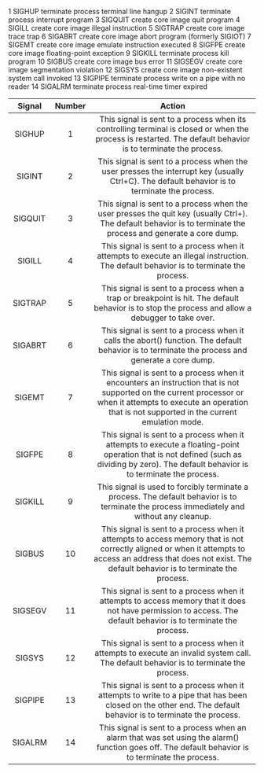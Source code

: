 1 SIGHUP terminate process terminal line hangup
2 SIGINT terminate process interrupt program
3 SIGQUIT create core image quit program
4 SIGILL create core image illegal instruction
5 SIGTRAP create core image trace trap
6 SIGABRT create core image abort program (formerly SIGIOT)
7 SIGEMT create core image emulate instruction executed
8 SIGFPE create core image floating-point exception
9 SIGKILL terminate process kill program
10 SIGBUS create core image bus error
11 SIGSEGV create core image segmentation violation
12 SIGSYS create core image non-existent system call invoked
13 SIGPIPE terminate process write on a pipe with no reader
14 SIGALRM terminate process real-time timer expired

| Signal  | Number |                                                                                                       Action                                                                                                       |
| :-----: | :----: | :----------------------------------------------------------------------------------------------------------------------------------------------------------------------------------------------------------------: |
| SIGHUP  |   1    |                            This signal is sent to a process when its controlling terminal is closed or when the process is restarted. The default behavior is to terminate the process.                            |
| SIGINT  |   2    |                                    This signal is sent to a process when the user presses the interrupt key (usually Ctrl+C). The default behavior is to terminate the process.                                    |
| SIGQUIT |   3    |                          This signal is sent to a process when the user presses the quit key (usually Ctrl+). The default behavior is to terminate the process and generate a core dump.                           |
| SIGILL  |   4    |                                       This signal is sent to a process when it attempts to execute an illegal instruction. The default behavior is to terminate the process.                                       |
| SIGTRAP |   5    |                                 This signal is sent to a process when a trap or breakpoint is hit. The default behavior is to stop the process and allow a debugger to take over.                                  |
| SIGABRT |   6    |                                  This signal is sent to a process when it calls the abort() function. The default behavior is to terminate the process and generate a core dump.                                   |
| SIGEMT  |   7    | This signal is sent to a process when it encounters an instruction that is not supported on the current processor or when it attempts to execute an operation that is not supported in the current emulation mode. |
| SIGFPE  |   8    |             This signal is sent to a process when it attempts to execute a floating-point operation that is not defined (such as dividing by zero). The default behavior is to terminate the process.              |
| SIGKILL |   9    |                                     This signal is used to forcibly terminate a process. The default behavior is to terminate the process immediately and without any cleanup.                                     |
| SIGBUS  |   10   |  This signal is sent to a process when it attempts to access memory that is not correctly aligned or when it attempts to access an address that does not exist. The default behavior is to terminate the process.  |
| SIGSEGV |   11   |                          This signal is sent to a process when it attempts to access memory that it does not have permission to access. The default behavior is to terminate the process.                          |
| SIGSYS  |   12   |                                       This signal is sent to a process when it attempts to execute an invalid system call. The default behavior is to terminate the process.                                       |
| SIGPIPE |   13   |                           This signal is sent to a process when it attempts to write to a pipe that has been closed on the other end. The default behavior is to terminate the process.                            |
| SIGALRM |   14   |                                 This signal is sent to a process when an alarm that was set using the alarm() function goes off. The default behavior is to terminate the process.                                 |
